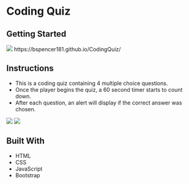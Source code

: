 # Coding Quiz

## Getting Started
<img src="C:\Users\Beth\git\homework\Coding Quiz\Capture.JPG">
https://bspencer181.github.io/CodingQuiz/

## Instructions
- This is a coding quiz containing 4 multiple choice questions.
- Once the player begins the quiz, a 60 second timer starts to count down.
- After each question, an alert will display if the correct answer was chosen.

<img src="C:\Users\Beth\git\homework\Coding Quiz\Capture1.JPG">
<img src="C:\Users\Beth\git\homework\Coding Quiz\Capture3.JPG">

## Built With
- HTML
- CSS
- JavaScript
- Bootstrap